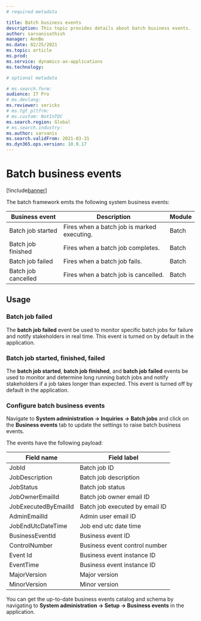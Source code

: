 ```yaml
---
# required metadata

title: Batch business events
description: This topic provides details about batch business events.
author: sarvanisathish
manager: AnnBe
ms.date: 02/25/2021
ms.topic: article
ms.prod:
ms.service: dynamics-ax-applications
ms.technology: 

# optional metadata

# ms.search.form:
audience: IT Pro
# ms.devlang: 
ms.reviewer: sericks
# ms.tgt_pltfrm: 
# ms.custom: NotInTOC
ms.search.region: Global
# ms.search.industry:
ms.author: sarvanis
ms.search.validFrom: 2021-03-31
ms.dyn365.ops.version: 10.0.17
---
```


# Batch business events

[!include[banner](../includes/banner.md)]

The batch framework emits the following system business events: 

Business event | Description | Module
-------------- | ----------- | ------
Batch job started | Fires when a batch job is marked executing. | Batch
Batch job finished | Fires when a batch job completes. | Batch
Batch job failed | Fires when a batch job fails. | Batch
Batch job cancelled | Fires when a batch job is cancelled. | Batch

## Usage
### Batch job failed
The **batch job failed** event be used to monitor specific batch jobs for failure and notify stakeholders in real time. This event is turned on by default in the application.

### Batch job started, finished, failed 
The **batch job started**, **batch job finished**, and **batch job failed** events be used to monitor and determine long running batch jobs and notify stakeholders if a job takes longer than expected. This event is turned off by default in the application.

### Configure batch business events
Navigate to **System administration -> Inquiries -> Batch jobs** and click on the **Business events** tab to update the settings to raise batch business events.

The events have the following payload:

Field name | Field label
---------- | -----------
JobId | Batch job ID
JobDescription | Batch job description
JobStatus | Batch job status
JobOwnerEmailId | Batch job owner email ID
JobExecutedByEmailId | Batch job executed by email ID
AdminEmailId | Admin user email ID
JobEndUtcDateTime | Job end utc date time
BusinessEventId | Business event ID
ControlNumber | Business event control number
Event Id | Business event instance ID
EventTime | Business event instance ID
MajorVersion | Major version
MinorVersion | Minor version

You can get the up-to-date business events catalog and schema by navigating to **System administration -> Setup -> Business events** in the application.
